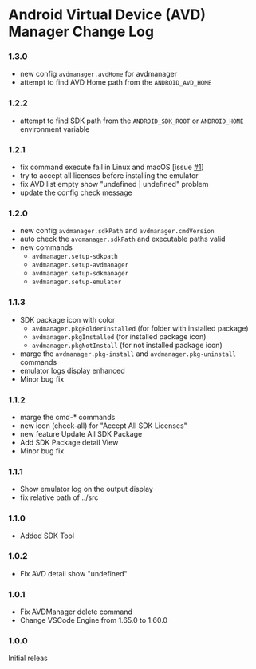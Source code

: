 # Android Virtual Device (AVD) Manager Change Log

### 1.3.0

* new config `avdmanager.avdHome` for avdmanager
* attempt to find AVD Home path from the `ANDROID_AVD_HOME`

### 1.2.2

* attempt to find SDK path from the `ANDROID_SDK_ROOT` or `ANDROID_HOME` environment variable

### 1.2.1

* fix command execute fail in Linux and macOS [issue [#1](https://github.com/toroxx/vscode-avdmanager/issues/1)]
* try to accept all licenses before installing the emulator
* fix AVD list empty show "undefined | undefined" problem
* update the config check message

### 1.2.0

* new config `avdmanager.sdkPath` and `avdmanager.cmdVersion`
* auto check the `avdmanager.sdkPath` and executable paths valid
* new commands
  * `avdmanager.setup-sdkpath`
  * `avdmanager.setup-avdmanager`
  * `avdmanager.setup-sdkmanager`
  * `avdmanager.setup-emulator`

### 1.1.3

* SDK package icon with color
  * `avdmanager.pkgFolderInstalled` (for folder with installed package)
  * `avdmanager.pkgInstalled` (for installed package icon)
  * `avdmanager.pkgNotInstall` (for not installed package icon)
* marge the `avdmanager.pkg-install` and `avdmanager.pkg-uninstall` commands
* emulator logs display enhanced
* Minor bug fix

### 1.1.2

* marge the cmd-* commands
* new icon (check-all) for "Accept All SDK Licenses"
* new feature Update All SDK Package
* Add SDK Package detail View
* Minor bug fix

### 1.1.1

* Show emulator log on the output display
* fix relative path of ../src

### 1.1.0

* Added SDK Tool

### 1.0.2

* Fix AVD detail show "undefined"

### 1.0.1

- Fix AVDManager delete command
- Change VSCode Engine from 1.65.0 to 1.60.0

### 1.0.0

Initial releas
